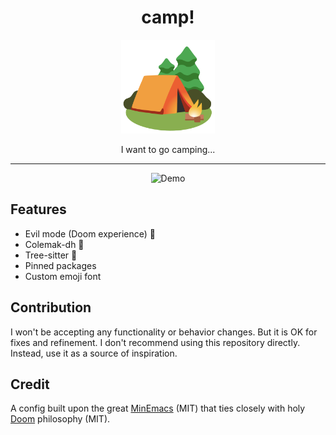 <div align="center">
<h1>camp!</h1>

<img src='docs/logo.svg' width=150px/>

I want to go camping...

</div>

---

<div align="center">
    <img src="https://github.com/azzamsa/capm.d/assets/17734314/132c6f0f-6c17-4907-b32a-5471fc83ddb4" alt="Demo" />
</div>

## Features

- Evil mode (Doom experience) 👾
- Colemak-dh 🐲
- Tree-sitter 🌴
- Pinned packages
- Custom emoji font

## Contribution

I won't be accepting any functionality or behavior changes. But it is OK for fixes and refinement.
I don't recommend using this repository directly. Instead, use it as a source of inspiration.

## Credit

A config built upon the great [MinEmacs](https://github.com/abougouffa/minemacs/tree/3cb7bdc5cd6297e7cd18bdce7654b03be065fc81) (MIT) that ties closely with holy [Doom](https://github.com/doomemacs/doomemacs/) philosophy (MIT).
